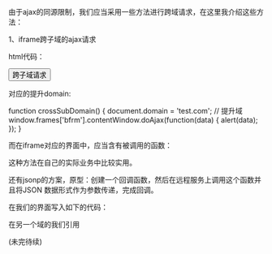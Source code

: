 由于ajax的同源限制，我们应当采用一些方法进行跨域请求，在这里我介绍这些方法：

1、iframe跨子域的ajax请求 

html代码：

 <iframe id="bfrm" style="display:none;" src="http://b.test.com/cross_sub_domain.html"></iframe>
    <button class="btn-sm btn btn-primary" onclick="crossSubDomain();">跨子域请求</button>


对应的提升domain:

  function crossSubDomain() {
        document.domain = 'test.com'; // 提升域
        window.frames['bfrm'].contentWindow.doAjax(function(data) {
            alert(data);
        });
  }

而在iframe对应的界面中，应当含有被调用的函数：

<script>
        document.domain = 'test.com';//注意在这里也要进行域的提升 只能提升一次。
        function doAjax(callback) {
            $.ajax('/test').done(function(data) {
                callback(data);
            });
        }

</script>

这种方法在自己的实际业务中比较实用。

还有jsonp的方案，原型：创建一个回调函数，然后在远程服务上调用这个函数并且将JSON 数据形式作为参数传递，完成回调。

在我们的界面写入如下的代码：

<script>
function callback(data) {
    console.log( data);
}
</script>
<script src="http://b.test.com/testjsonp"></script>

在另一个域的我们引用

(未完待续)



